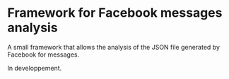# Framework for Facebook messages analysis
A small framework that allows the analysis of the JSON file generated by Facebook for messages.

In developpement.
